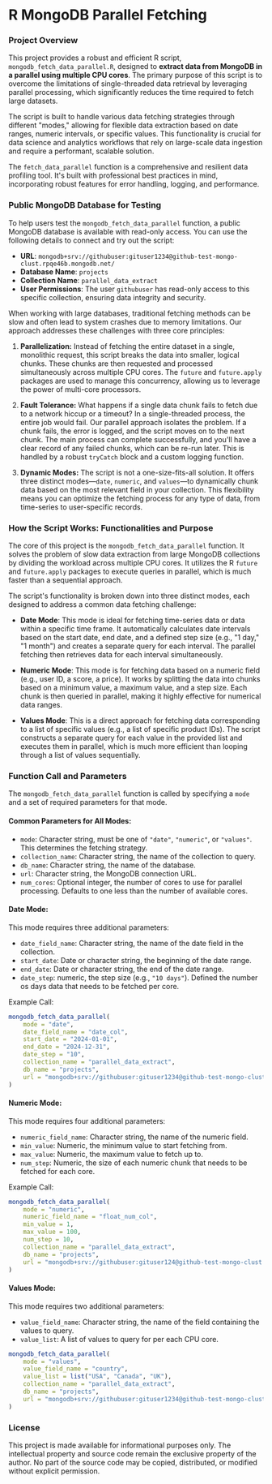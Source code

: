 # R MongoDB Parallel Fetching

### Project Overview

This project provides a robust and efficient R script, `mongodb_fetch_data_parallel.R`, designed to **extract data from MongoDB in a parallel using multiple CPU cores**. The primary purpose of this script is to overcome the limitations of single-threaded data retrieval by leveraging parallel processing, which significantly reduces the time required to fetch large datasets.

The script is built to handle various data fetching strategies through different "modes," allowing for flexible data extraction based on date ranges, numeric intervals, or specific values. This functionality is crucial for data science and analytics workflows that rely on large-scale data ingestion and require a performant, scalable solution.

The `fetch_data_parallel` function is a comprehensive and resilient data profiling tool. It's built with professional best practices in mind, incorporating robust features for error handling, logging, and performance.

### Public MongoDB Database for Testing

To help users test the `mongodb_fetch_data_parallel` function, a public MongoDB database is available with read-only access. You can use the following details to connect and try out the script:

* **URL**: `mongodb+srv://githubuser:gituser1234@github-test-mongo-clust.rpqe46b.mongodb.net/`
* **Database Name**: `projects`
* **Collection Name**: `parallel_data_extract`
* **User Permissions**: The user `githubuser` has read-only access to this specific collection, ensuring data integrity and security.

When working with large databases, traditional fetching methods can be slow and often lead to system crashes due to memory limitations. Our approach addresses these challenges with three core principles:

1.  **Parallelization:** Instead of fetching the entire dataset in a single, monolithic request, this script breaks the data into smaller, logical chunks. These chunks are then requested and processed simultaneously across multiple CPU cores. The `future` and `future.apply` packages are used to manage this concurrency, allowing us to leverage the power of multi-core processors. 

2.  **Fault Tolerance:** What happens if a single data chunk fails to fetch due to a network hiccup or a timeout? In a single-threaded process, the entire job would fail. Our parallel approach isolates the problem. If a chunk fails, the error is logged, and the script moves on to the next chunk. The main process can complete successfully, and you'll have a clear record of any failed chunks, which can be re-run later. This is handled by a robust `tryCatch` block and a custom logging function.

3.  **Dynamic Modes:** The script is not a one-size-fits-all solution. It offers three distinct modes—`date`, `numeric`, and `values`—to dynamically chunk data based on the most relevant field in your collection. This flexibility means you can optimize the fetching process for any type of data, from time-series to user-specific records.


### How the Script Works: Functionalities and Purpose

The core of this project is the `mongodb_fetch_data_parallel` function. It solves the problem of slow data extraction from large MongoDB collections by dividing the workload across multiple CPU cores. It utilizes the R `future` and `future.apply` packages to execute queries in parallel, which is much faster than a sequential approach.

The script's functionality is broken down into three distinct modes, each designed to address a common data fetching challenge:

* **Date Mode**: This mode is ideal for fetching time-series data or data within a specific time frame. It automatically calculates date intervals based on the start date, end date, and a defined step size (e.g., "1 day," "1 month") and creates a separate query for each interval. The parallel fetching then retrieves data for each interval simultaneously.

* **Numeric Mode**: This mode is for fetching data based on a numeric field (e.g., user ID, a score, a price). It works by splitting the data into chunks based on a minimum value, a maximum value, and a step size. Each chunk is then queried in parallel, making it highly effective for numerical data ranges.

* **Values Mode**: This is a direct approach for fetching data corresponding to a list of specific values (e.g., a list of specific product IDs). The script constructs a separate query for each value in the provided list and executes them in parallel, which is much more efficient than looping through a list of values sequentially.

### Function Call and Parameters

The `mongodb_fetch_data_parallel` function is called by specifying a `mode` and a set of required parameters for that mode.

#### Common Parameters for All Modes:

* `mode`: Character string, must be one of `"date"`, `"numeric"`, or `"values"`. This determines the fetching strategy.
* `collection_name`: Character string, the name of the collection to query.
* `db_name`: Character string, the name of the database.
* `url`: Character string, the MongoDB connection URL.
* `num_cores`: Optional integer, the number of cores to use for parallel processing. Defaults to one less than the number of available cores.

#### Date Mode:

This mode requires three additional parameters:
* `date_field_name`: Character string, the name of the date field in the collection.
* `start_date`: Date or character string, the beginning of the date range.
* `end_date`: Date or character string, the end of the date range.
* `date_step`: numeric, the step size (e.g., `"10 days"`). Defined the number os days data that needs to be fetched per core.

Example Call:
```R
mongodb_fetch_data_parallel(
    mode = "date",
    date_field_name = "date_col",
    start_date = "2024-01-01",
    end_date = "2024-12-31",
    date_step = "10",
    collection_name = "parallel_data_extract",
    db_name = "projects",
    url = "mongodb+srv://githubuser:gituser1234@github-test-mongo-clust.rpqe46b.mongodb.net/"
)
```

#### Numeric Mode:

This mode requires four additional parameters:
* `numeric_field_name`: Character string, the name of the numeric field.
* `min_value`: Numeric, the minimum value to start fetching from.
* `max_value`: Numeric, the maximum value to fetch up to.
* `num_step`: Numeric, the size of each numeric chunk that needs to be fetched for each core.

Example Call:
```R
mongodb_fetch_data_parallel(
    mode = "numeric",
    numeric_field_name = "float_num_col",
    min_value = 1,
    max_value = 100,
    num_step = 10,
    collection_name = "parallel_data_extract",
    db_name = "projects",
    url = "mongodb+srv://githubuser:gituser124@github-test-mongo-clust.rpqe46b.mongodb.net/"
)
```

#### Values Mode:

This mode requires two additional parameters:
* `value_field_name`: Character string, the name of the field containing the values to query.
* `value_list`: A list of values to query for per each CPU core.

```R
mongodb_fetch_data_parallel(
    mode = "values",
    value_field_name = "country",
    value_list = list("USA", "Canada", "UK"),
    collection_name = "parallel_data_extract",
    db_name = "projects",
    url = "mongodb+srv://githubuser:gituser1234@github-test-mongo-clust.rpqe46b.mongodb.net/"
)
```

### License

This project is made available for informational purposes only. The intellectual property and source code remain the exclusive property of the author. No part of the source code may be copied, distributed, or modified without explicit permission.

